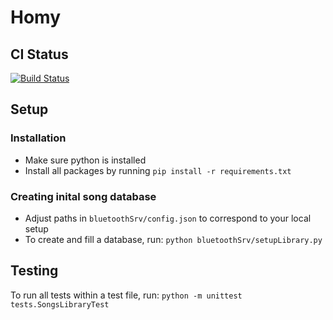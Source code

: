 # Homy

## CI Status
[![Build Status](https://travis-ci.org/cktrum/Homy.svg?branch=master)](https://travis-ci.org/cktrum/Homy)

## Setup
### Installation
* Make sure python is installed
* Install all packages by running `pip install -r requirements.txt`

### Creating inital song database
* Adjust paths in `bluetoothSrv/config.json` to correspond to your local setup
* To create and fill a database, run: `python bluetoothSrv/setupLibrary.py`

## Testing
To run all tests within a test file, run: `python -m unittest tests.SongsLibraryTest`
